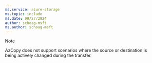 ```yaml
---
ms.service: azure-storage
ms.topic: include
ms.date: 09/27/2024
author: schoag-msft
ms.author: schoag-msft
---
```


> [!NOTE]
> AzCopy does not support scenarios where the source or destination is being actively changed during the transfer.
